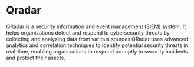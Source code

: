 # Qradar

QRadar is a security information and event management (SIEM) system. It helps organizations detect and respond to cybersecurity threats by collecting and analyzing data from various sources.QRadar uses advanced analytics and correlation techniques to identify potential security threats in real-time, enabling organizations to respond promptly to security incidents and protect their assets.
